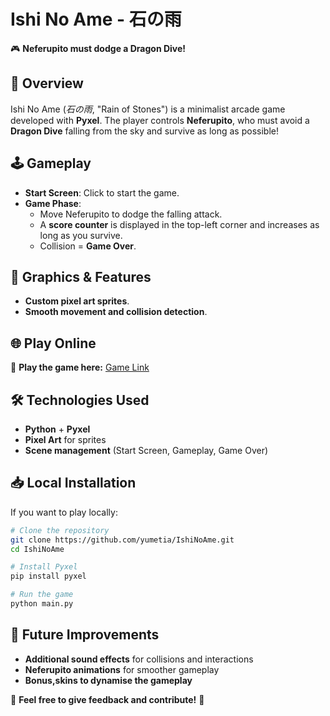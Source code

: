 # Ishi No Ame - 石の雨

🎮 **Neferupito must dodge a Dragon Dive!**

## 🚀 Overview

Ishi No Ame (*石の雨*, "Rain of Stones") is a minimalist arcade game developed with **Pyxel**. The player controls **Neferupito**, who must avoid a **Dragon Dive** falling from the sky and survive as long as possible!

## 🕹️ Gameplay

- **Start Screen**: Click to start the game.
- **Game Phase**:
  - Move Neferupito to dodge the falling attack.
  - A **score counter** is displayed in the top-left corner and increases as long as you survive.
  - Collision = **Game Over**.

## 🎨 Graphics & Features

- **Custom pixel art sprites**.
- **Smooth movement and collision detection**.

## 🌐 Play Online

🔗 **Play the game here:** [Game Link](#)

## 🛠️ Technologies Used

- **Python** + **Pyxel**
- **Pixel Art** for sprites
- **Scene management** (Start Screen, Gameplay, Game Over)

## 📥 Local Installation

If you want to play locally:

```bash
# Clone the repository
git clone https://github.com/yumetia/IshiNoAme.git
cd IshiNoAme

# Install Pyxel
pip install pyxel

# Run the game
python main.py
```

## 🔮 Future Improvements

- **Additional sound effects** for collisions and interactions
- **Neferupito animations** for smoother gameplay
- **Bonus,skins to dynamise the gameplay**

📢 **Feel free to give feedback and contribute!** 🚀

